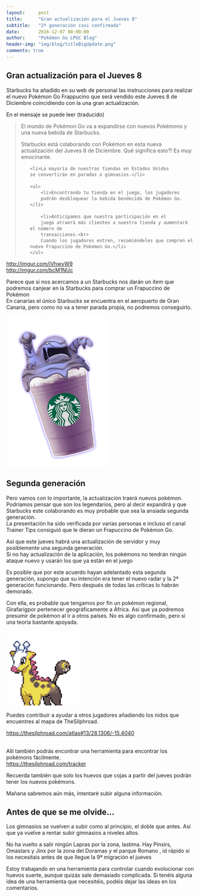 ```yaml
---
layout:     post
title:      "Gran actualización para el Jueves 8"
subtitle:   "2ª generación casi confirmada"
date:       2016-12-07 00:00:00
author:     "Pokémon Go LPGC Blog"
header-img: "img/blog/titleBigUpdate.png"
comments: true
---
```


<h2>Gran actualización para el Jueves 8</h2>

<p>Starbucks ha añadido en su web de personal las instrucciones
para realizar el nuevo Pokémon Go Frappucino
que será vendido este Jueves 8 de Diciembre coincidiendo con la una gran
actualización.</p>

<p>En el mensaje se puede leer (traducido)</p>

<blockquote>
<p>El mundo de Pokémon Go va a expandirse con nuevos Pokémons
y una nueva bebida de Starbucks.</p>


<p>Starbucks está colaborando con Pokémon en esta nueva
actualización del Jueves 8 de Diciembre. Qué significa
esto?! Es muy emocinante.</p>
<ul>

    <li>La mayoría de nuestras tiendas en Estados Unidos
    se convertirán en paradas o gimnasios.</li>

    <ul>
        <li>Encontrando tu tienda en el juego, los jugadores
        podrán desbloquear la bebida bendecida de Pokémon Go.</li>

        <li>Anticipamos que nuestra participación en el
        juego atraerá más clientes a nuestra tienda y aumentará el número de
        transacciones.<br>
        Cuando los jugadores entren, recomiéndeles que compren el nuevo Frapuccino de Pokemon Go.</li>
    </ul>
</ul>

</blockquote>

<p><a href="http://imgur.com/iVhwvW9">http://imgur.com/iVhwvW9</a><br>
<a href="http://imgur.com/bcM1NUc">http://imgur.com/bcM1NUc</a></p>

<p>Parece que si nos acercamos a un Starbucks nos darán un ítem
que podremos canjear en la Starbucks para comprar un Frapuccino
de Pokémon<br>
En canarias el único Starbucks se encuentra en el aeropuerto de Gran Canaria,
pero como no va a tener parada propia, no podremos conseguirlo.</p>

<img src="/img/blog/starmucks.png" />

<h2>Segunda generación</h2>

<p>Pero vamos con lo importante, la actualización traerá nuevos
pokémon. Podríamos pensar que son los legendarios, pero al decir expandirá y
que Starbucks este colaborando es muy probable que sea la ansiada segunda
generación. <br>
La presentación ha sido verificada por varias personas e incluso el canal Trainer Tips consiguió que le
dieran un Frapuccino de Pokémon Go.</p>

<p>Así que este jueves habrá una actualización de servidor y muy
posiblemente una segunda generación.<br /> 
Si no hay actualización de la aplicación, los pokémons no tendrán ningún ataque nuevo y usarán los que ya están en el juego</p>

<p>Es posible que por este acuerdo hayan adelantado esta
segunda generación, supongo que su intención era tener el nuevo radar y la 2ª
generación funcionando. Pero después de todas las críticas lo habrán demorado.</p>

<p>Con ella, es probable que tengamos por fin un pokémon
regional, Girafarigpor pertenecer geográficamente a
África. Así que ya podremos presumir de pokémon al ir a otros países. No es
algo confirmado, pero si una teoría bastante apoyada.</p>

<img src="/img/blog/girafari.gif" />

<p>Puedes contribuir a ayudar a otros jugadores añadiendo los
nidos que encuentres al mapa de TheSilphroad.</p>

<p><a href="https://thesilphroad.com/atlas#13/28.1306/-15.4040">https://thesilphroad.com/atlas#13/28.1306/-15.4040</a></p>

<p><br>
Allí también podrás encontrar una herramienta para encontrar los pokémons
fácilmente.<br>
<a href="https://thesilphroad.com/tracker">https://thesilphroad.com/tracker</a></p>

<p>Recuerda también que solo los huevos que cojas a partir del
jueves podrán tener los nuevos pokémons.</p>

<p>Mañana sabremos aún más, intentaré subir alguna información.
</p>

<h2>Antes de que se me olvide...</h2>

<p>Los gimnasios se vuelven a subir como al principio,
 el doble que antes. Así que ya vuelve a rentar subir
gimnasios a niveles altos.</p>

<p>No ha vuelto a salir ningún Lapras por la zona, lastima.
 Hay Pinsirs, Omastars y Jinx por la zona del Doramas y el parque Romano
, id rápido si los necesitais antes de que llegue la 9ª migración el jueves</p>

<p>Estoy trabajando en una herramienta para controlar cuando
evolucionar con huevos suerte, aunque quizás sale demasiado complicada. Si tenéis
alguna idea de una herramienta que necesitéis, podéis dejar las ideas en los
comentarios.</p>

